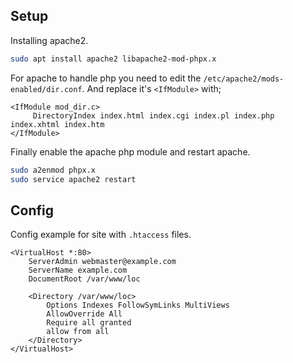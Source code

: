 ## Setup

Installing apache2. 

``` bash
sudo apt install apache2 libapache2-mod-phpx.x
```

For apache to handle php you need to edit the `/etc/apache2/mods-enabled/dir.conf`. And replace it's `<IfModule>` with;

``` apacheconf
<IfModule mod_dir.c>
     DirectoryIndex index.html index.cgi index.pl index.php index.xhtml index.htm
</IfModule>
```

Finally enable the apache php module and restart apache.

``` bash
sudo a2enmod phpx.x
sudo service apache2 restart
```

## Config

Config example for site with `.htaccess` files.

``` apacheconf
<VirtualHost *:80> 
    ServerAdmin webmaster@example.com 
    ServerName example.com
    DocumentRoot /var/www/loc

    <Directory /var/www/loc> 
        Options Indexes FollowSymLinks MultiViews    
        AllowOverride All    
        Require all granted    
        allow from all 
    </Directory> 
</VirtualHost>
```